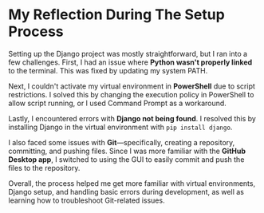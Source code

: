 # My Reflection During The Setup Process

Setting up the Django project was mostly straightforward, but I ran into a few challenges. First, I had an issue where **Python wasn't properly linked** to the terminal. This was fixed by updating my system PATH.

Next, I couldn't activate my virtual environment in **PowerShell** due to script restrictions. I solved this by changing the execution policy in PowerShell to allow script running, or I used Command Prompt as a workaround.

Lastly, I encountered errors with **Django not being found**. I resolved this by installing Django in the virtual environment with `pip install django`.

I also faced some issues with **Git**—specifically, creating a repository, committing, and pushing files. Since I was more familiar with the **GitHub Desktop app**, I switched to using the GUI to easily commit and push the files to the repository.

Overall, the process helped me get more familiar with virtual environments, Django setup, and handling basic errors during development, as well as learning how to troubleshoot Git-related issues.
